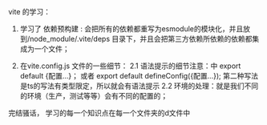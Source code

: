 vite 的学习：
1. 学习了 依赖预构建 :  会把所有的依赖都重写为esmodule的模块化，并且放到/node_module/.vite/deps 目录下，并且会把第三方依赖所依赖的依赖都集成为一个文件；

2. 在vite.config.js 文件的一些细节：
    2.1 语法提示的细节注意：中 export default {配置...}； 或者  export default defineConfig({配置...});  第二种写法是ts的写法有类型限定，所以就会有语法提示
    2.2 环境的处理：就是我们不同的环境（生产，测试等等）会有不同的配置的；





完结骚话， 学习的每一个知识点在每一个文件夹的d文件中
